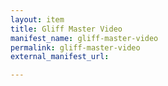 ```yaml
---
layout: item
title: Gliff Master Video
manifest_name: gliff-master-video
permalink: gliff-master-video
external_manifest_url: 

---
```

<!-- Add an essay or interpretive material below this line,
using HTML or markdown.  Do not modify this file above this line -->
